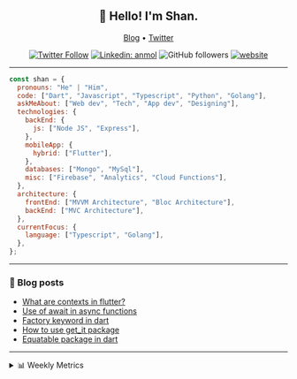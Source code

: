 <h2 align="center">👋 Hello! I'm Shan.</h2>
<p align="center">
  <a href="https://medium.com/feed/@shan-shaji">Blog</a> •
  <a href="https://twitter.com/intent/follow?screen_name=shan__shaji">Twitter</a>
</p>

<p align="center"><a href="https://twitter.com/intent/follow?screen_name=shan__shaji"><img src="https://img.shields.io/twitter/follow/shan__shaji?style=flat" alt="Twitter Follow"></a>
<a href="https://www.linkedin.com/in/shan-shaji/"><img src="https://img.shields.io/badge/shan-shaji?style=flat-square&amp;logo=Linkedin&amp;logoColor=white&amp;link=https://www.linkedin.com/in/shan-shaji/" alt="Linkedin: anmol"></a>
<img src="https://img.shields.io/github/followers/shan-shaji?label=Follow&amp;style=social" alt="GitHub followers">
<a href="http://shan-shaji.github.io/"><img src="https://img.shields.io/badge/Website-46a2f1.svg?&amp;style=flat-square&amp;logo=Google-Chrome&amp;logoColor=white&amp;link=http://shan-shaji.github.io/" alt="website"></a></p>

<hr height="1px">

```javascript
const shan = {
  pronouns: "He" | "Him",
  code: ["Dart", "Javascript", "Typescript", "Python", "Golang"],
  askMeAbout: ["Web dev", "Tech", "App dev", "Designing"],
  technologies: {
    backEnd: {
      js: ["Node JS", "Express"],
    },
    mobileApp: {
      hybrid: ["Flutter"],
    },
    databases: ["Mongo", "MySql"],
    misc: ["Firebase", "Analytics", "Cloud Functions"],
  },
  architecture: {
    frontEnd: ["MVVM Architecture", "Bloc Architecture"],
    backEnd: ["MVC Architecture"],
  },
  currentFocus: {
    language: ["Typescript", "Golang"],
  },
};
```

<hr height="1px">

<!-- I love connecting with different people</b> so if you want to say <b>hi, I'll be happy to meet you more!</b> 😊</em> -->

### 📕 Blog posts

<!-- BLOG-POST-LIST:START -->

- [What are contexts in flutter?](https://shan-shaji.medium.com/what-are-contexts-in-flutter-4b3a9a91492?source=rss-c347e1729e75------2)
- [Use of await in async functions](https://shan-shaji.medium.com/use-of-await-in-async-functions-5c6b084b24b6?source=rss-c347e1729e75------2)
- [Factory keyword in dart](https://shan-shaji.medium.com/factory-keyword-in-dart-b4235d83c2b8?source=rss-c347e1729e75------2)
- [How to use get_it package](https://shan-shaji.medium.com/how-to-use-get-it-package-e3d63f7c9290?source=rss-c347e1729e75------2)
- [Equatable package in dart](https://shan-shaji.medium.com/equatable-package-in-dart-6cf6c71ec843?source=rss-c347e1729e75------2)
<!-- BLOG-POST-LIST:END -->

<hr height="1px">
<details>
    <summary>📊 Weekly Metrics</summary>
    <p>
    
<!--START_SECTION:waka-->
![Code Time](http://img.shields.io/badge/Code%20Time-1%2C694%20hrs%2026%20mins-blue)

![Profile Views](http://img.shields.io/badge/Profile%20Views-30-blue)

**🐱 My GitHub Data**

> 🏆 113 Contributions in the Year 2023
>
> 📦 479.2 kB Used in GitHub's Storage
>
> 💼 Opted to Hire
>
> 📜 123 Public Repositories
>
> 🔑 14 Private Repositories
>
> **I'm a Night 🦉**

```text
🌞 Morning    60 commits     ██░░░░░░░░░░░░░░░░░░░░░░░   7.76%
🌆 Daytime    223 commits    ███████░░░░░░░░░░░░░░░░░░   28.85%
🌃 Evening    320 commits    ██████████░░░░░░░░░░░░░░░   41.4%
🌙 Night      170 commits    █████░░░░░░░░░░░░░░░░░░░░   21.99%

```

📅 **I'm Most Productive on Sunday**

```text
Monday       79 commits     ██░░░░░░░░░░░░░░░░░░░░░░░   10.22%
Tuesday      127 commits    ████░░░░░░░░░░░░░░░░░░░░░   16.43%
Wednesday    117 commits    ███░░░░░░░░░░░░░░░░░░░░░░   15.14%
Thursday     82 commits     ██░░░░░░░░░░░░░░░░░░░░░░░   10.61%
Friday       111 commits    ███░░░░░░░░░░░░░░░░░░░░░░   14.36%
Saturday     113 commits    ███░░░░░░░░░░░░░░░░░░░░░░   14.62%
Sunday       144 commits    ████░░░░░░░░░░░░░░░░░░░░░   18.63%

```

📊 **This Week I Spent My Time On**

```text
⌚︎ Time Zone: Asia/Kolkata

💬 Programming Languages:
Dart                     2 hrs 50 mins       ███████████░░░░░░░░░░░░░░   46.87%
YAML                     48 mins             ███░░░░░░░░░░░░░░░░░░░░░░   13.24%
Markdown                 47 mins             ███░░░░░░░░░░░░░░░░░░░░░░   13.18%
Bash                     30 mins             ██░░░░░░░░░░░░░░░░░░░░░░░   8.25%
Other                    24 mins             █░░░░░░░░░░░░░░░░░░░░░░░░   6.72%

🔥 Editors:
VS Code                  3 hrs 17 mins       █████████████░░░░░░░░░░░░   54.35%
Android Studio           2 hrs 46 mins       ███████████░░░░░░░░░░░░░░   45.65%

🐱‍💻 Projects:
turbo-flutter            2 hrs 37 mins       ██████████░░░░░░░░░░░░░░░   43.27%
serverpod                1 hr 55 mins        ████████░░░░░░░░░░░░░░░░░   31.59%
AppFlowy-Docs            33 mins             ██░░░░░░░░░░░░░░░░░░░░░░░   9.33%
appflowy                 20 mins             █░░░░░░░░░░░░░░░░░░░░░░░░   5.67%
flutter-plugin           12 mins             ░░░░░░░░░░░░░░░░░░░░░░░░░   3.43%

💻 Operating System:
Mac                      3 hrs 16 mins       █████████████░░░░░░░░░░░░   54.07%
Windows                  2 hrs 47 mins       ███████████░░░░░░░░░░░░░░   45.93%

```

**I Mostly Code in Dart**

```text
Dart                     37 repos            ██████████░░░░░░░░░░░░░░░   41.57%
HTML                     17 repos            ████░░░░░░░░░░░░░░░░░░░░░   19.1%
JavaScript               15 repos            ████░░░░░░░░░░░░░░░░░░░░░   16.85%
CSS                      8 repos             ██░░░░░░░░░░░░░░░░░░░░░░░   8.99%
Python                   3 repos             ░░░░░░░░░░░░░░░░░░░░░░░░░   3.37%

```

Last Updated on 05/02/2023 18:37:17 UTC

<!--END_SECTION:waka-->

</p>
 </details>
